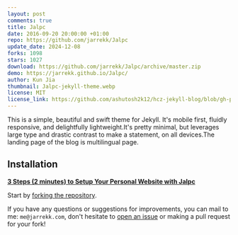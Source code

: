 ```yaml
---
layout: post
comments: true
title: Jalpc
date: 2016-09-20 20:00:00 +01:00
repo: https://github.com/jarrekk/Jalpc
update_date: 2024-12-08
forks: 1098
stars: 1027
download: https://github.com/jarrekk/Jalpc/archive/master.zip
demo: https://jarrekk.github.io/Jalpc/
author: Kun Jia
thumbnail: Jalpc-jekyll-theme.webp
license: MIT
license_link: https://github.com/ashutosh2k12/hcz-jekyll-blog/blob/gh-pages/LICENSE
---
```


This is a simple, beautiful and swift theme for Jekyll. It's mobile first, fluidly responsive, and delightfully lightweight.It's pretty minimal, but leverages large type and drastic contrast to make a statement, on all devices.The landing page of the blog is multilingual page.

## Installation

**[3 Steps (2 minutes) to Setup Your Personal Website with Jalpc](https://jarrekk.github.io/Jalpc/html/2017/01/31/3-steps-to-setup-website-with-Jalpc.html)**

Start by [forking the repository](https://github.com/jarrekk/Jalpc).

If you have any questions or suggestions for improvements, you can mail to me: `me@jarrekk.com`, don't hesitate to [open an issue](https://github.com/jarrekk/Jalpc/issues) or making a pull request for your fork!
